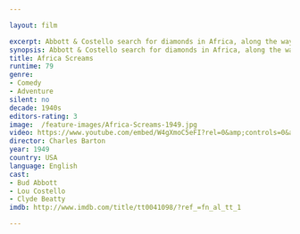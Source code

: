 ```yaml
---

layout: film

excerpt: Abbott & Costello search for diamonds in Africa, along the way meeting a visually-impaired gunner, a hungry lion, and a tribe of cannibals...
synopsis: Abbott & Costello search for diamonds in Africa, along the way meeting a visually-impaired gunner, a hungry lion, and a tribe of cannibals...
title: Africa Screams
runtime: 79
genre: 
- Comedy
- Adventure 
silent: no
decade: 1940s
editors-rating: 3
image:  /feature-images/Africa-Screams-1949.jpg
video: https://www.youtube.com/embed/W4gXmoC5eFI?rel=0&amp;controls=0&amp;showinfo=0
director: Charles Barton
year: 1949
country: USA
language: English
cast:
- Bud Abbott
- Lou Costello
- Clyde Beatty
imdb: http://www.imdb.com/title/tt0041098/?ref_=fn_al_tt_1

--- 
```

